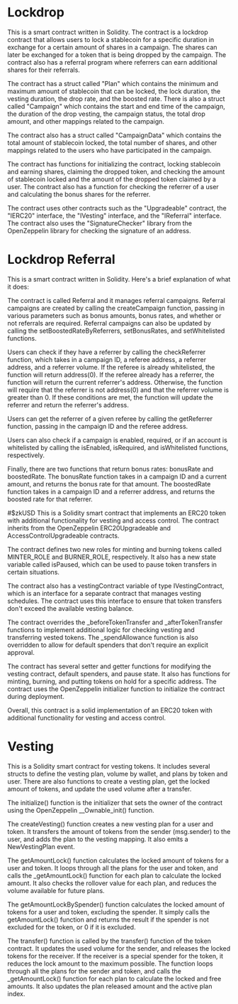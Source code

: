 # Lockdrop
This is a smart contract written in Solidity. The contract is a lockdrop contract that allows users to lock a stablecoin for a specific duration in exchange for a certain amount of shares in a campaign. The shares can later be exchanged for a token that is being dropped by the campaign. The contract also has a referral program where referrers can earn additional shares for their referrals.

The contract has a struct called "Plan" which contains the minimum and maximum amount of stablecoin that can be locked, the lock duration, the vesting duration, the drop rate, and the boosted rate. There is also a struct called "Campaign" which contains the start and end time of the campaign, the duration of the drop vesting, the campaign status, the total drop amount, and other mappings related to the campaign.

The contract also has a struct called "CampaignData" which contains the total amount of stablecoin locked, the total number of shares, and other mappings related to the users who have participated in the campaign.

The contract has functions for initializing the contract, locking stablecoin and earning shares, claiming the dropped token, and checking the amount of stablecoin locked and the amount of the dropped token claimed by a user. The contract also has a function for checking the referrer of a user and calculating the bonus shares for the referrer.

The contract uses other contracts such as the "Upgradeable" contract, the "IERC20" interface, the "IVesting" interface, and the "IReferral" interface. The contract also uses the "SignatureChecker" library from the OpenZeppelin library for checking the signature of an address.
# Lockdrop Referral
This is a smart contract written in Solidity. Here's a brief explanation of what it does:

The contract is called Referral and it manages referral campaigns. Referral campaigns are created by calling the createCampaign function, passing in various parameters such as bonus amounts, bonus rates, and whether or not referrals are required. Referral campaigns can also be updated by calling the setBoostedRateByReferrers, setBonusRates, and setWhitelisted functions.

Users can check if they have a referrer by calling the checkReferrer function, which takes in a campaign ID, a referee address, a referrer address, and a referrer volume. If the referee is already whitelisted, the function will return address(0). If the referee already has a referrer, the function will return the current referrer's address. Otherwise, the function will require that the referrer is not address(0) and that the referrer volume is greater than 0. If these conditions are met, the function will update the referrer and return the referrer's address.

Users can get the referrer of a given referee by calling the getReferrer function, passing in the campaign ID and the referee address.

Users can also check if a campaign is enabled, required, or if an account is whitelisted by calling the isEnabled, isRequired, and isWhitelisted functions, respectively.

Finally, there are two functions that return bonus rates: bonusRate and boostedRate. The bonusRate function takes in a campaign ID and a current amount, and returns the bonus rate for that amount. The boostedRate function takes in a campaign ID and a referrer address, and returns the boosted rate for that referrer.

#$zkUSD
This is a Solidity smart contract that implements an ERC20 token with additional functionality for vesting and access control. The contract inherits from the OpenZeppelin ERC20Upgradeable and AccessControlUpgradeable contracts.

The contract defines two new roles for minting and burning tokens called MINTER_ROLE and BURNER_ROLE, respectively. It also has a new state variable called isPaused, which can be used to pause token transfers in certain situations.

The contract also has a vestingContract variable of type IVestingContract, which is an interface for a separate contract that manages vesting schedules. The contract uses this interface to ensure that token transfers don't exceed the available vesting balance.

The contract overrides the _beforeTokenTransfer and _afterTokenTransfer functions to implement additional logic for checking vesting and transferring vested tokens. The _spendAllowance function is also overridden to allow for default spenders that don't require an explicit approval.

The contract has several setter and getter functions for modifying the vesting contract, default spenders, and pause state. It also has functions for minting, burning, and putting tokens on hold for a specific address. The contract uses the OpenZeppelin initializer function to initialize the contract during deployment.

Overall, this contract is a solid implementation of an ERC20 token with additional functionality for vesting and access control.
# Vesting

This is a Solidity smart contract for vesting tokens. It includes several structs to define the vesting plan, volume by wallet, and plans by token and user. There are also functions to create a vesting plan, get the locked amount of tokens, and update the used volume after a transfer.

The initialize() function is the initializer that sets the owner of the contract using the OpenZeppelin __Ownable_init() function.

The createVesting() function creates a new vesting plan for a user and token. It transfers the amount of tokens from the sender (msg.sender) to the user, and adds the plan to the vesting mapping. It also emits a NewVestingPlan event.

The getAmountLock() function calculates the locked amount of tokens for a user and token. It loops through all the plans for the user and token, and calls the _getAmountLock() function for each plan to calculate the locked amount. It also checks the rollover value for each plan, and reduces the volume available for future plans.

The getAmountLockBySpender() function calculates the locked amount of tokens for a user and token, excluding the spender. It simply calls the getAmountLock() function and returns the result if the spender is not excluded for the token, or 0 if it is excluded.

The transfer() function is called by the transfer() function of the token contract. It updates the used volume for the sender, and releases the locked tokens for the receiver. If the receiver is a special spender for the token, it reduces the lock amount to the maximum possible. The function loops through all the plans for the sender and token, and calls the _getAmountLock() function for each plan to calculate the locked and free amounts. It also updates the plan released amount and the active plan index.
